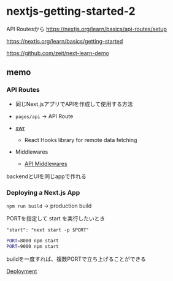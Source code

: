 # nextjs-getting-started-2
API Routesから
https://nextjs.org/learn/basics/api-routes/setup

https://nextjs.org/learn/basics/getting-started

https://github.com/zeit/next-learn-demo


## memo

### API Routes
- 同じNext.jsアプリでAPIを作成して使用する方法
- `pages/api` -> API Route
- [swr](https://swr.now.sh/)
    - React Hooks library for remote data fetching

- Middlewares
    - [API Middlewares](https://nextjs.org/docs/api-routes/api-middlewares)


backendとUIを同じappで作れる

### Deploying a Next.js App
`npm run build` -> production build 

PORTを指定して start を実行したいとき

`"start": "next start -p $PORT"`

```sh
PORT=8000 npm start
PORT=9000 npm start
```

buildを一度すれば、複数PORTで立ち上げることができる

[Deployment](https://nextjs.org/docs/deployment)


